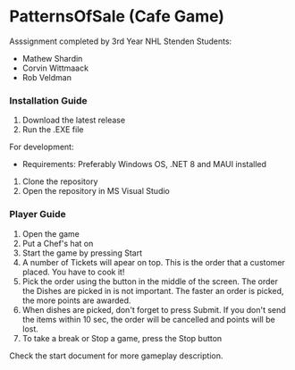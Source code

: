 # PatternsOfSale (Cafe Game)
Asssignment completed by 3rd Year NHL Stenden Students:
- Mathew Shardin
- Corvin Wittmaack
- Rob Veldman

### Installation Guide
1. Download the latest release
2. Run the .EXE file

For development:
- Requirements: Preferably Windows OS, .NET 8 and MAUI installed
1. Clone the repository
2. Open the repository in MS Visual Studio

### Player Guide
1. Open the game
2. Put a Chef's hat on
3. Start the game by pressing Start
4. A number of Tickets will apear on top. This is the order that a customer placed. You have to cook it!
5. Pick the order using the button in the middle of the screen. The order the Dishes are picked in is not important. The faster an order is picked, the more points are awarded.
6. When dishes are picked, don't forget to press Submit. If you don't send the items within 10 sec, the order will be cancelled and points will be lost.
7. To take a break or Stop a game, press the Stop button



Check the start document for more gameplay description.

